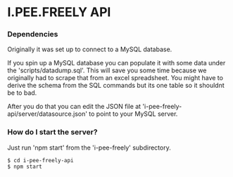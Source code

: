 # I.PEE.FREELY API

### Dependencies
Originally it was set up to connect to a MySQL database.

If you spin up a MySQL database you can populate it with some data under the 'scripts/datadump.sql'. This will save you some time because we originally had to scrape that from an excel spreadsheet. You might have to derive the schema from the SQL commands but its one table so it shouldnt be to bad.

After you do that you can edit the JSON file at 'i-pee-freely-api/server/datasource.json' to point to your MySQL server.


### How do I start the server?
Just run 'npm start' from the 'i-pee-freely' subdirectory.

```
$ cd i-pee-freely-api
$ npm start

```